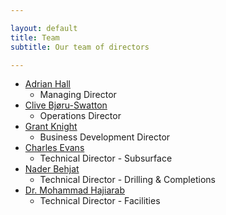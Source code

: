 ```yaml
---

layout: default
title: Team
subtitle: Our team of directors

---
```


- [Adrian Hall](adrian.html)
    - Managing Director
- [Clive Bjøru-Swatton](clive.html)
    - Operations Director
- [Grant Knight](grant.html)
    - Business Development Director
- [Charles Evans](charles.html)
    - Technical Director - Subsurface
- [Nader Behjat](nader.html)
    - Technical Director - Drilling & Completions
- [Dr. Mohammad Hajiarab](mohammad.html)
    - Technical Director - Facilities
